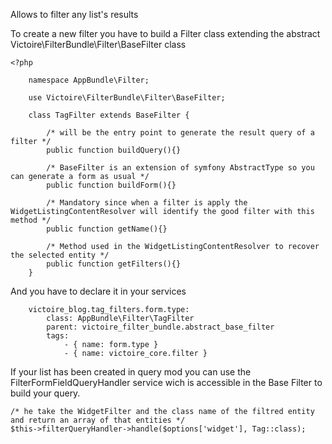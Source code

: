 Allows to filter any list's results

To create a new filter you have to build a Filter class extending the abstract Victoire\FilterBundle\Filter\BaseFilter class

    <?php

        namespace AppBundle\Filter;

        use Victoire\FilterBundle\Filter\BaseFilter;

        class TagFilter extends BaseFilter {

            /* will be the entry point to generate the result query of a filter */
            public function buildQuery(){}

            /* BaseFilter is an extension of symfony AbstractType so you can generate a form as usual */
            public function buildForm(){}

            /* Mandatory since when a filter is apply the WidgetListingContentResolver will identify the good filter with this method */
            public function getName(){}

            /* Method used in the WidgetListingContentResolver to recover the selected entity */
            public function getFilters(){}
        }

  And you have to declare it in your services

        victoire_blog.tag_filters.form.type:
            class: AppBundle\Filter\TagFilter
            parent: victoire_filter_bundle.abstract_base_filter
            tags:
                - { name: form.type }
                - { name: victoire_core.filter }

If your list has been created in query mod you can use the FilterFormFieldQueryHandler service
wich is accessible in the Base Filter to build your query.

    /* he take the WidgetFilter and the class name of the filtred entity and return an array of that entities */
    $this->filterQueryHandler->handle($options['widget'], Tag::class);